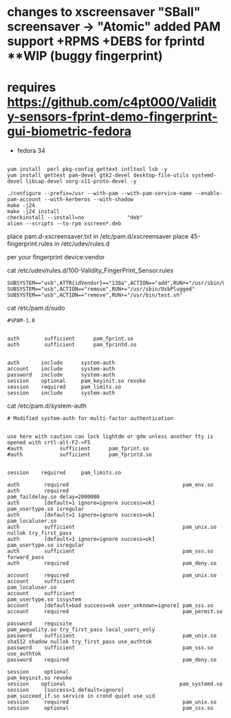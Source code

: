 # changes to xscreensaver "SBall" screensaver -> "Atomic" added PAM support +RPMS +DEBS for fprintd **WIP (buggy fingerprint)

# requires https://github.com/c4pt000/Validity-sensors-fprint-demo-fingerprint-gui-biometric-fedora

* fedora 34

```

yum install  perl pkg-config gettext intltool lsb -y
yum install gettext pam-devel gtk2-devel desktop-file-utils systemd-devel libcap-devel xorg-x11-proto-devel -y

./configure --prefix=/usr --with-pam --with-pam-service-name --enable-pam-account --with-kerberos --with-shadow
make -j24
make -j24 install
checkinstall --install=no              "deb"
alien --scripts --to-rpm xscreen*.deb
```

place pam.d-xscreensaver.txt in /etc/pam.d/xscreensaver
place 45-fingerprint.rules in /etc/udev/rules.d

per your fingerprint device:vendor

cat /etc/udev/rules.d/100-Validity_FingerPrint_Sensor.rules 
```
SUBSYSTEM=="usb",ATTR{idVendor}=="138a",ACTION=="add",RUN+="/usr/sbin/UsbPlugged"
SUBSYSTEM=="usb",ACTION=="remove",RUN+="/usr/sbin/UsbPlugged"
SUBSYSTEM=="usb",ACTION=="remove",RUN+="/usr/bin/test.sh"
```



cat /etc/pam.d/sudo
```
#%PAM-1.0


auth		sufficient  	pam_fprint.so
auth		sufficient  	pam_fprintd.so


auth       include      system-auth
account    include      system-auth
password   include      system-auth
session    optional     pam_keyinit.so revoke
session    required     pam_limits.so
session    include      system-auth
```

cat /etc/pam.d/system-auth
```
# Modified system-auth for multi-factor authentication


use here with caution can lock lightdm or gdm unless another tty is opened with crtl-alt-F2->F5
#auth            sufficient      pam_fprint.so
#auth            sufficient      pam_fprintd.so


session    required     pam_limits.so

auth        required                                     pam_env.so
auth        required                                     pam_faildelay.so delay=2000000
auth        [default=1 ignore=ignore success=ok]         pam_usertype.so isregular
auth        [default=1 ignore=ignore success=ok]         pam_localuser.so
auth        sufficient                                   pam_unix.so nullok try_first_pass
auth        [default=1 ignore=ignore success=ok]         pam_usertype.so isregular
auth        sufficient                                   pam_sss.so forward_pass
auth        required                                     pam_deny.so

account     required                                     pam_unix.so
account     sufficient                                   pam_localuser.so
account     sufficient                                   pam_usertype.so issystem
account     [default=bad success=ok user_unknown=ignore] pam_sss.so
account     required                                     pam_permit.so

password    requisite                                    pam_pwquality.so try_first_pass local_users_only
password    sufficient                                   pam_unix.so sha512 shadow nullok try_first_pass use_authtok
password    sufficient                                   pam_sss.so use_authtok
password    required                                     pam_deny.so

session     optional                                     pam_keyinit.so revoke
session    optional                                     pam_systemd.so
session     [success=1 default=ignore]                   pam_succeed_if.so service in crond quiet use_uid
session     required                                     pam_unix.so
session     optional                                     pam_sss.so
```
